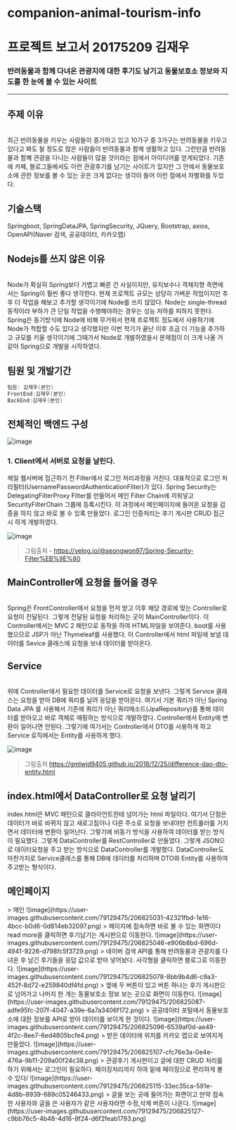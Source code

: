 # companion-animal-tourism-info

# 프로젝트 보고서 20175209 김재우

<h3>반려동물과 함께 다녀온 관광지에 대한 후기도 남기고 동물보호소 정보와 지도를 한 눈에 볼 수 있는 사이트</h3>
<hr>

<h2>주제 이유</h2>
<br>
 최근 반려동물을 키우는 사람들이 증가하고 있고 10가구 중 3가구는 반려동물을 키우고 있다고 봐도 될 정도로 많은 사람들이 반려동물과 함께 생활하고 있다. 그런만큼 반려동물과 함꼐 관광을 다니는 사람들이 많을 것이라는 점에서 아이디어를 얻게되었다. 기존에 카페, 블로그들에서도 이런 관광후기를 남기는 사이트가 있지만 그 안에서 동물보호소에 관한 정보를 볼 수 있는 곳은 크게 없다는 생각이 들어 이런 점에서 차별화를 두었다. 

<h2>기술스택</h2>
  Springboot, SpringDataJPA, SpringSecurity, JQuery, Bootstrap, axios, OpenAPI(Naver 검색, 공공데이터, 카카오맵) 
  
<h2>Nodejs를 쓰지 않은 이유</h2> 
<br>
Node가 확실히 Spring보다 가볍고 빠른 건 사실이지만, 유지보수나 객체지향 측면에서는 Spring이 훨씬 좋다 생각한다. 현재 프로젝트 규모는 상당히 가벼운 작업이지만 추후 더 작업을 해보고 추가할 생각이기에 Node를 쓰지 않았다. Node는 single-thread 동작이라 부하가 큰 단일 작업을 수행해야하는 경우는 성능 저하를 피하지 못한다. Spring은 동기방식에 Node에 비해 무거워서 현재 프로젝트 정도에서 사용하기에 Node가 적합할 수도 있다고 생각했지만 이번 학기가 끝난 이후 조금 더 기능을 추가하고 규모를 키울 생각이기에 그때가서 Node로 개발하였을시 문제점이 더 크게 나올 거 같아 Spring으로 개발을 시작하였다.

<h2>팀원 및 개발기간</h2>

```C
팀원: 김재우(본인)
FrontEnd:김재우(본인)
BackEnd:김재우(본인)
```

<h2>전체적인 백엔드 구성</h2>

![image](https://user-images.githubusercontent.com/79129475/206648243-c7202909-00a9-4259-8975-fe1006852114.png)
<h3>1. Client에서 서버로 요청을 날린다.</h3>
제일 웹서버에 접근하기 전 Filter에서 로그인 처리과정을 거친다. 대표적으로 로그인 처리필터(UsernamePasswordAuthenticationFilter)가 있다. Spring Security는 DelegatingFilterProxy Filter를 만들어서 메인 Filter Chain에 끼워넣고 SecurityFilterChain 그룹에 등록시킨다. 이 과정에서 메인페이지에 들어온 요청을 검증을 하지 않고 바로 볼 수 있록 만들었다. 로그인 인증처리는 후기 게시판 CRUD 접근시 하게 개발하였다.

![image](https://user-images.githubusercontent.com/79129475/206649487-aebd304c-8b32-46c3-ac2f-52b2c949963f.png)

 > 그림출처 - https://velog.io/@seongwon97/Spring-Security-Filter%EB%9E%80
 
 
 <h2>MainController에 요청을 들어올 경우</h2>
 <br>
 Spring은 FrontController에서 요청을 먼저 받고 이후 해당 경로에 맞는 Controller로 요청이 전달된다. 그렇게 전달된 요청을 처리하는 곳이 MainController이다. 이 Controller에서는 MVC 2 패턴으로 동작을 하여 HTML파일을 보여준다. boot를 사용했으므로 JSP가 아닌 Thymeleaf를 사용했다.
 이 Controller에서 html 파일에 보낼 데이터를 Sevice 클래스에 요청을 보내 데이터를 받아온다. 
 
 <h2>Service </h2>
 <br>
위에 Controller에서 필요한 데이터를 Service로 요청을 보낸다. 그렇게 Service 클래스는 요청을 받아 DB에 쿼리를 날려 응답을 받아온다. 여기서 기본 쿼리가 아닌 Spring Data JPA 를 사용해서 기존에 쿼리가 아닌 쿼리메소드(JpaRepository)를 통해 데이터를 받아오고 바로 객체로 매핑하는 방식으로 개발하였다. Controller에서 Entity에 변환이 일어나면 안된다. 그렇기에 여기서는 Controller에서 DTO를 사용하게 하고 Service 로직에서는 Entity를 사용하게 했다.
<br>


![image](https://user-images.githubusercontent.com/79129475/206824425-c34cf21f-334f-4ae0-bb77-6e84863bb50c.png)

> 그림출처 https://gmlwjd9405.github.io/2018/12/25/difference-dao-dto-entity.html


<h2>index.html에서 DataController로 요청 날리기</h2>
index.html은 MVC 패턴으로 클라이언트한테 넘어가는 html 파일이다. 여기서 단점은 데이터가 바로 바뀌지 않고 새로고침이나 다른 주소로 요청을 보내야만 컨트롤러를 거치면서 데이터에 변환이 일어난다. 그렇기에 비동기 방식을 사용하여 데이터를 받는 방식이 필요했다. 그렇게 DataController를 RestController로 만들었다. 그렇게 JSON으로 데이터요청을 주고 받는 방식으로 DataController를 개발했다. DataController도 마찬가지로 Service클래스를 통해 DB에 데이터를 처리하며 DTO와 Entity를 사용하여 주고받는 형식이다.

<h2>메인페이지</h2>
> 메인
![image](https://user-images.githubusercontent.com/79129475/206825031-42321fbd-1e16-4bcc-b0d6-0d814eb32097.png)
> 페이지에 접속하면 바로 볼 수 있는 화면이다 read more을 클릭하면 후기남기는 게시판으로 이동한다.
![image](https://user-images.githubusercontent.com/79129475/206825046-e906b8bd-696d-4941-9226-d798fc5f3729.png)
> 네이버 검색 API를 통해 반려동물과 관광지를 다녀온 후 남긴 후기들을 응답 값으로 받아 넣어놨다. 사각형을 클릭하면 블로그로 이동한다.
![image](https://user-images.githubusercontent.com/79129475/206825078-8bb9b4d6-c9a3-452f-8d72-e259840df4fd.png)
> 옆에 두 버튼이 있고 버튼 하나는 후기 게시판으로 넘어가고 나머지 한 개는 동물보호소 정보 보는 곳으로 화면이 이동한다.
![image](https://user-images.githubusercontent.com/79129475/206825087-adfe95fc-207f-4047-a39e-6a7a3406f172.png)
> 공공데이터 포털에서 동물보호소에 대한 정보를 API로 받아 데이터를 보이게 한 것이다.
![image](https://user-images.githubusercontent.com/79129475/206825096-6539af0d-ae49-4f2c-8ee7-6ed4805bcfe4.png)
> 받은 데이터에 위치를 카카오 맵으로 보여지게 만들었다.
![image](https://user-images.githubusercontent.com/79129475/206825107-cfc76e3a-0e4e-476a-9b11-209a00f24c38.png)
> 관광후기 게시판이고 글에 대한 CRUD 처리를 하기 위해서는 로그인이 필요하다. 페이징처리까지 하여 밑에 페이징으로 편리하게 볼 수 있다/
![image](https://user-images.githubusercontent.com/79129475/206825115-33ec35ca-591e-4d8b-8939-689c05246433.png)
> 글을 보는 곳에 들어가는 화면이고 만약 접속한 사용자와 글을 쓴 사용자가 같은 사용자라면 수정,삭제 버튼이 나온다.
![image](https://user-images.githubusercontent.com/79129475/206825127-c9bb76c5-4b48-4d16-8f24-d6f2feab1793.png)






